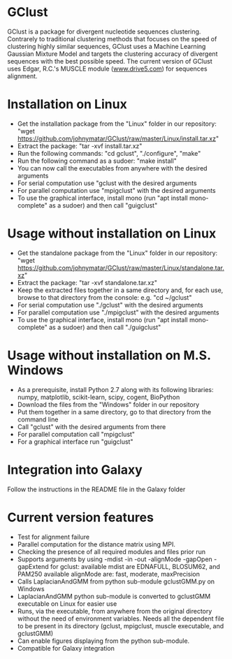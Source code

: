 # GClust
GClust is a package for divergent nucleotide sequences clustering. Contrarely to traditional clustering methods that focuses on the speed of clustering highly similar sequences, GClust uses a Machine Learning Gaussian Mixture Model and targets the clustering accuracy of divergent sequences with the best possible speed.
The current version of GClust uses Edgar, R.C.'s MUSCLE module (www.drive5.com) for sequences alignment.

# Installation on Linux
- Get the installation package from the "Linux" folder in our repository: "wget https://github.com/johnymatar/GClust/raw/master/Linux/install.tar.xz"
- Extract the package: "tar -xvf install.tar.xz"
- Run the following commands: "cd gclust", "./configure", "make"
- Run the following command as a sudoer: "make install"
- You can now call the executables from anywhere with the desired arguments
- For serial computation use "gclust with the desired arguments
- For parallel computation use "mpigclust" with the desired arguments
- To use the graphical interface, install mono (run "apt install mono-complete" as a sudoer) and then call "guigclust"

# Usage without installation on Linux
- Get the standalone package from the "Linux" folder in our repository: "wget https://github.com/johnymatar/GClust/raw/master/Linux/standalone.tar.xz"
- Extract the package: "tar -xvf standalone.tar.xz"
- Keep the extracted files together in a same directory and, for each use, browse to that directory from the console: e.g. "cd ~/gclust"
- For serial computation use "./gclust" with the desired arguments
- For parallel computation use "./mpigclust" with the desired arguments
- To use the graphical interface, install mono (run "apt install mono-complete" as a sudoer) and then call "./guigclust"

# Usage without installation on M.S. Windows
- As a prerequisite, install Python 2.7 along with its following libraries: numpy, matplotlib, scikit-learn, scipy, cogent, BioPython
- Download the files from the "Windows" folder in our repository
- Put them together in a same directory, go to that directory from the command line
- Call "gclust" with the desired arguments from there
- For parallel computation call "mpigclust"
- For a graphical interface run "guigclust"

# Integration into Galaxy
Follow the instructions in the README file in the Galaxy folder

# Current version features
- Test for alignment failure
- Parallel computation for the distance matrix using MPI.
- Checking the presence of all required modules and files prior run
- Supports arguments by using -mdist -in -out -alignMode -gapOpen -gapExtend for gclust:
 available mdist are EDNAFULL, BLOSUM62, and PAM250
 available alignMode are: fast, moderate, maxPrecision
- Calls LaplacianAndGMM from python sub-module gclustGMM.py on Windows
- LaplacianAndGMM python sub-module is converted to gclustGMM executable on Linux for easier use
- Runs, via the executable, from anywhere from the original directory without the need of environment variables. Needs all the dependent file to be present in its directory (gclust, mpigclust, muscle executable, and gclustGMM)
- Can enable figures displaying from the python sub-module.
- Compatible for Galaxy integration
